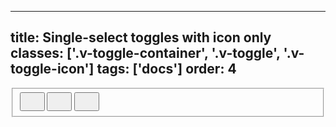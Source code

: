 <!--
 *              © 2025 Visa
 *
 * Licensed under the Apache License, Version 2.0 (the "License");
 * you may not use this file except in compliance with the License.
 * You may obtain a copy of the License at
 *
 *         http://www.apache.org/licenses/LICENSE-2.0
 *
 * Unless required by applicable law or agreed to in writing, software
 * distributed under the License is distributed on an "AS IS" BASIS,
 * WITHOUT WARRANTIES OR CONDITIONS OF ANY KIND, either express or implied.
 * See the License for the specific language governing permissions and
 * limitations under the License.
 *
 -->
---
title: Single-select toggles with icon only
classes: ['.v-toggle-container', '.v-toggle', '.v-toggle-icon']
tags: ['docs']
order: 4
---

<fieldset class="v-toggle-container">
  <button aria-label="Label 1" class="v-toggle v-toggle-icon" aria-pressed="true">
    <svg aria-hidden="true" class="v-icon v-icon-low" focusable="false" height="24" viewbox="0 0 24 24" width="24">
      <use href="#visa-map-location-low">
      </use>
    </svg>
  </button>
  <button aria-label="Label 2" class="v-toggle v-toggle-icon" aria-pressed="false">
    <svg aria-hidden="true" class="v-icon v-icon-low" focusable="false" height="24" viewbox="0 0 24 24" width="24">
      <use href="#visa-view-list-low">
      </use>
    </svg>
  </button>
  <button aria-label="Label 3" class="v-toggle v-toggle-icon" aria-pressed="false">
    <svg aria-hidden="true" class="v-icon v-icon-low" focusable="false" height="24" viewbox="0 0 24 24" width="24">
      <use href="#visa-view-grid-low">
      </use>
    </svg>
  </button>
</fieldset>
